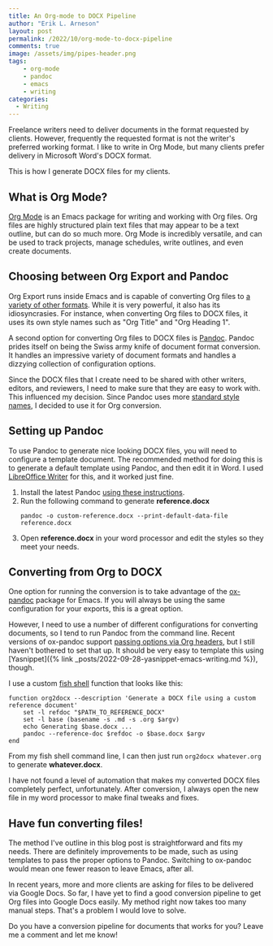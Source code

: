 ```yaml
---
title: An Org-mode to DOCX Pipeline
author: "Erik L. Arneson"
layout: post
permalink: /2022/10/org-mode-to-docx-pipeline
comments: true
image: /assets/img/pipes-header.png
tags:
    - org-mode
    - pandoc
    - emacs
    - writing
categories:
  - Writing
---
```


Freelance writers need to deliver documents in the format requested by clients. However, frequently
the requested format is not the writer's preferred working format. I like to write in Org Mode, but
many clients prefer delivery in Microsoft Word's DOCX format.

This is how I generate DOCX files for my clients.
<!--more-->

## What is Org Mode?

[Org Mode](https://orgmode.org/) is an Emacs package for writing and working with Org files. Org
files are highly structured plain text files that may appear to be a text outline, but can do so
much more. Org Mode is incredibly versatile, and can be used to track projects, manage schedules,
write outlines, and even create documents.

## Choosing between Org Export and Pandoc

Org Export runs inside Emacs and is capable of converting Org files to [a variety of other
formats](https://orgmode.org/guide/Exporting.html). While it is very powerful, it also has its
idiosyncrasies. For instance, when converting Org files to DOCX files, it uses its own style names
such as "Org Title" and "Org Heading 1".

A second option for converting Org files to DOCX files is [Pandoc](https://pandoc.org/). Pandoc
prides itself on being the Swiss army knife of document format conversion. It handles an impressive
variety of document formats and handles a dizzying collection of configuration options.

Since the DOCX files that I create need to be shared with other writers, editors, and reviewers, I
need to make sure that they are easy to work with. This influenced my decision. Since Pandoc uses
more [standard style names](https://pandoc.org/MANUAL.html#option--reference-doc), I decided to use
it for Org conversion. 

## Setting up Pandoc

To use Pandoc to generate nice looking DOCX files, you will need to configure a template
document. The recommended method for doing this is to generate a default template using Pandoc, and
then edit it in Word. I used [LibreOffice Writer](https://www.libreoffice.org/) for this, and it
worked just fine.

1. Install the latest Pandoc [using these instructions](https://pandoc.org/installing.html).
2. Run the following command to generate **reference.docx**
   ```shell
   pandoc -o custom-reference.docx --print-default-data-file reference.docx
   ```
3. Open **reference.docx** in your word processor and edit the styles so they meet your needs.

## Converting from Org to DOCX

One option for running the conversion is to take advantage of the
[ox-pandoc](https://github.com/emacsorphanage/ox-pandoc) package for Emacs. If you will always be
using the same configuration for your exports, this is a great option.

However, I need to use a number of different configurations for converting documents, so I tend to
run Pandoc from the command line. Recent versions of ox-pandoc support [passing options via Org
headers](https://github.com/emacsorphanage/ox-pandoc#passing-options-to-pandoc), but I still haven't
bothered to set that up. It should be very easy to template this using 
[Yasnippet]({% link _posts/2022-09-28-yasnippet-emacs-writing.md %}), though.

I use a custom [fish shell](https://fishshell.com/) function that looks like this:

```fish
function org2docx --description 'Generate a DOCX file using a custom reference document'
    set -l refdoc "$PATH_TO_REFERENCE_DOCX"
    set -l base (basename -s .md -s .org $argv)
    echo Generating $base.docx ...
    pandoc --reference-doc $refdoc -o $base.docx $argv
end
```

From my fish shell command line, I can then just run `org2docx whatever.org` to generate
**whatever.docx**. 

I have not found a level of automation that makes my converted DOCX files completely perfect,
unfortunately. After conversion, I always open the new file in my word processor to make final
tweaks and fixes.

## Have fun converting files!

The method I've outline in this blog post is straightforward and fits my needs. There are definitely
improvements to be made, such as using templates to pass the proper options to Pandoc. Switching to
ox-pandoc would mean one fewer reason to leave Emacs, after all.

In recent years, more and more clients are asking for files to be delivered via Google Docs. So far,
I have yet to find a good conversion pipeline to get Org files into Google Docs easily. My method
right now takes too many manual steps. That's a problem I would love to solve.

Do you have a conversion pipeline for documents that works for you? Leave me a comment and let me
know!
